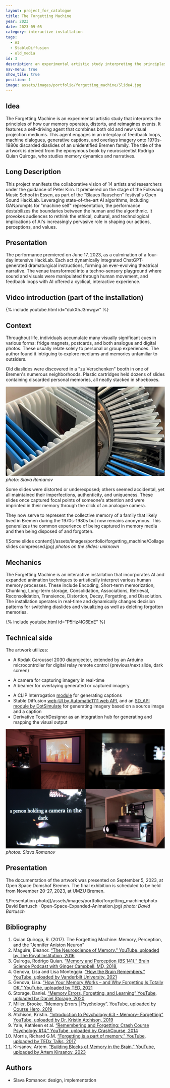 ```yaml
---
layout: project_for_catalogue
title: The Forgetting Machine
year: 2023
date: 2023-09-05
category: interactive installation
tags:
  - AI
  - StableDiffusion
  - old_media
id: 3
description: an experimental artistic study interpreting the principles of how our memory operates, distorts and reimagines the events taking place
nav-menu: true
show_tile: true
position: 1
image: assets/images/portfolio/forgetting_machine/Slide4.jpg
---
```

## Idea
The Forgetting Machine is an experimental artistic study that interprets the principles of how our memory operates, distorts, and reimagines events. It features a self-driving agent that combines both old and new visual projection mediums. This agent engages in an interplay of feedback loops, machine dialogues, generative captions, and overlays imagery onto 1970s-1980s discarded diaslides of an unidentified Bremen family. The title of the artwork is derived from the eponymous book by neuroscientist Rodrigo Quian Quiroga, who studies memory dynamics and narratives.

## Long Description
This project manifests the collaborative vision of 14 artists and researchers under the guidance of Peter Kirn. It premiered on the stage of the Folkwang Music School in Essen, as part of the "Blaues Rauschen" festival's Open Sound HackLab. Leveraging state-of-the-art AI algorithms, including GANprompts for "machine self" representation, the performance destabilizes the boundaries between the human and the algorithmic. It provokes audiences to rethink the ethical, cultural, and technological implications of AI's increasingly pervasive role in shaping our actions, perceptions, and values.

## Presentation
The performance premiered on June 17, 2023, as a culmination of a four-day intensive HackLab. Each act dynamically integrated ChatGPT-generated dramaturgical instructions, forming an ever-evolving theatrical narrative. The venue transformed into a techno-sensory playground where sound and visuals were manipulated through human movement, and feedback loops with AI offered a cyclical, interactive experience.

## Video introduction (part of the installation)
{% include youtube.html id="dukXhJ3mwgw" %}

## Context
Throughout life, individuals accumulate many visually significant cues in various forms: fridge magnets, postcards, and both analogue and digital photos. These usually relate solely to personal or group experiences. The author found it intriguing to explore mediums and memories unfamiliar to outsiders.

Old diaslides were discovered in a "zu Verschenken" booth in one of Bremen's numerous neighborhoods. Plastic cartridges held dozens of slides containing discarded personal memories, all neatly stacked in shoeboxes.

![Old diaslides](/assets/images/portfolio/forgetting_machine/Slide4.jpg)
*photo: Slava Romanov*

Some slides were distorted or underexposed; others seemed accidental, yet all maintained their imperfections, authenticity, and uniqueness. These slides once captured focal points of someone's attention and were imprinted in their memory through the click of an analogue camera.

They now serve to represent the collective memory of a family that likely lived in Bremen during the 1970s-1980s but now remains anonymous. This generalizes the common experience of being captured in memory media and then being disposed of and forgotten.

![Some slides content](/assets/images/portfolio/forgetting_machine/Collage slides compressed.jpg)
*photos on the slides: unknown*

## Mechanics
The Forgetting Machine is an interactive installation that incorporates AI and expanded animation techniques to artistically interpret various human memory processes. These include Encoding, Short-term memorization, Chunking, Long-term storage, Consolidation, Associations, Retrieval, Reconsolidation, Transience, Distortion, Decay, Forgetting, and Dissolution. The installation operates in real-time and dynamically changes decision patterns for switching diaslides and visualizing as well as deleting forgotten memories.

{% include youtube.html id="P5Hz4IG6EnE" %}


## Technical side

The artwork utilizes: 
* A Kodak Caroussel 2030 diaprojector, extended by an Arduino microcontroller for digital relay remote control (previous/next slide, dark screen)
- A camera for capturing imagery in real-time
- A beamer for overlaying generated or captured imagery
* A CLIP Interrogation [module](https://github.com/pharmapsychotic/clip-interrogator-ext) for generating captions
* Stable Diffusion [web-UI by Automatic1111 web API](https://github.com/AUTOMATIC1111/stable-diffusion-webui), and an [SD_API module by DotSimulate](https://www.patreon.com/posts/touchdesigner-76982551) for generating imagery based on a source image and a caption
* Derivative TouchDesigner as an integration hub for generating and mapping the visual output

![Equipment](/assets/images/portfolio/forgetting_machine/TechCollage.jpg)
*photos: Slava Romanov*

## Presentation
The documentation of the artwork was presented on September 5, 2023, at Open Space Domshof Bremen. 
The final exhibition is scheduled to be held from November 20-27, 2023, at UMZU Bremen.

![Presentation photo](/assets/images/portfolio/forgetting_machine/photo David Bartusch -Open-Space-Expanded-Animation.jpg)
*photo: David Bartusch*

## Bibliography
1. Quian Quiroga, R. (2017). The Forgetting Machine: Memory, Perception, and the "Jennifer Aniston Neuron"
2. Maguire, Eleanor. [“The Neuroscience of Memory.” YouTube, uploaded by The Royal Institution, 2016](https://www.youtube.com/watch?v=gdzmNwTLakg)
3. Quiroga, Rodrigo Quian. [“Memory and Perception (BS 141).” Brain Science Podcast with Ginger Campbell, MD, 2018,](https://brainsciencepodcast.com/bsp/2018/141-quiroga-memory) 
4. Genova, Lisa and Lisa Monteggia. [“How the Brain Remembers.” YouTube, uploaded by Vanderbilt University, 2021](https://www.youtube.com/watch?v=FhflBSfCrCM) 
5. Genova, Lisa. [“How Your Memory Works – and Why Forgetting Is Totally OK.” YouTube, uploaded by TED, 2021](https://www.youtube.com/watch?v=Irx0tC92fdE)
6. Storage, Daniel. [“Memory Errors, Forgetting, and Learning” YouTube, uploaded by Daniel Storage, 2020](https://www.youtube.com/watch?v=p9Fx5DcnVwk)
7. Miller, Brooke. [“Memory Errors | Psychology”. YouTube, uploaded by Course Hero, 2019](https://www.youtube.com/watch?v=p9Fx5DcnVwk)
8. Atchison, Kristin. [“Introduction to Psychology:6.3 - Memory- Forgetting” YouTube, uploaded by Dr. Kristin Atchison, 2019](https://www.youtube.com/watch?v=p9Fx5DcnVwk)
9. Yale, Kathleen et al. [“Remembering and Forgetting: Crash Course Psychology #14.” YouTube, uploaded by CrashCourse, 2014](https://www.youtube.com/watch?v=HVWbrNls-Kw)
10. Morris, Richard G.M. [“Forgetting is a part of memory.” YouTube, uploaded by TEDx Talks, 2017](https://www.youtube.com/watch?v=vNyZmSg92HI)
11. Kirsanov, Artem. [“Building Blocks of Memory in the Brain.” YouTube, uploaded by Artem Kirsanov, 2023](https://www.youtube.com/watch?v=X5trRLX7PQY)


## Authors
- Slava Romanov: design, implementation